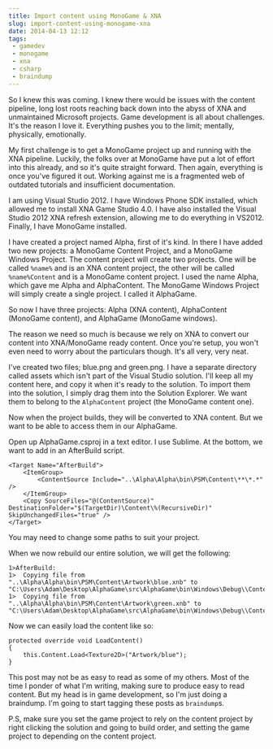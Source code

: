 ```yaml
---
title: Import content using MonoGame & XNA
slug: import-content-using-monogame-xna
date: 2014-04-13 12:12
tags:
 - gamedev
 - monogame
 - xna
 - csharp
 - braindump
---
```

So I knew this was coming. I knew there would be issues with the content pipeline, long lost roots reaching back down into the abyss of XNA and unmaintained Microsoft projects. Game development is all about challenges. It's the reason I love it. Everything pushes you to the limit; mentally, physically, emotionally.

My first challenge is to get a MonoGame project up and running with the XNA pipeline. Luckily, the folks over at MonoGame have put a lot of effort into this already, and so it's quite straight forward. Then again, everything is once you've figured it out. Working against me is a fragmented web of outdated tutorials and insufficient documentation.

I am using Visual Studio 2012. I have Windows Phone SDK installed, which allowed me to install XNA Game Studio 4.0. I have also installed the Visual Studio 2012 XNA refresh extension, allowing me to do everything in VS2012. Finally, I have MonoGame installed.

I have created a project named Alpha, first of it's kind. In there I have added two new projects: a MonoGame Content Project, and a MonoGame Windows Project. The content project will create two projects. One will be called `%name%` and is an XNA content project, the other will be called `%name%Content` and is a MonoGame content project. I used the name Alpha, which gave me Alpha and AlphaContent. The MonoGame Windows Project will simply create a single project. I called it AlphaGame.

So now I have three projects: Alpha (XNA content), AlphaContent (MonoGame content), and AlphaGame (MonoGame windows).

The reason we need so much is because we rely on XNA to convert our content into XNA/MonoGame ready content. Once you're setup, you won't even need to worry about the particulars though. It's all very, very neat.

I've created two files; blue.png and green.png. I have a separate directory called assets which isn't part of the Visual Studio solution. I'll keep all my content here, and copy it when it's ready to the solution. To import them into the solution, I simply drag them into the Solution Explorer. We want them to belong to the `AlphaContent` project (the MonoGame content one).

Now when the project builds, they will be converted to XNA content. But we want to be able to access them in our AlphaGame.

Open up AlphaGame.csproj in a text editor. I use Sublime. At the bottom, we want to add in an AfterBuild script.

    <Target Name="AfterBuild">
        <ItemGroup>
            <ContentSource Include="..\Alpha\Alpha\bin\PSM\Content\**\*.*" />
        </ItemGroup>
        <Copy SourceFiles="@(ContentSource)" DestinationFolder="$(TargetDir)\Content\%(RecursiveDir)" SkipUnchangedFiles="true" />
    </Target>

You may need to change some paths to suit your project.

When we now rebuild our entire solution, we will get the following:

    1>AfterBuild:
    1>  Copying file from "..\Alpha\Alpha\bin\PSM\Content\Artwork\blue.xnb" to "C:\Users\Adam\Desktop\AlphaGame\src\AlphaGame\bin\Windows\Debug\\Content\Artwork\blue.xnb".
    1>  Copying file from "..\Alpha\Alpha\bin\PSM\Content\Artwork\green.xnb" to "C:\Users\Adam\Desktop\AlphaGame\src\AlphaGame\bin\Windows\Debug\\Content\Artwork\green.xnb".

Now we can easily load the content like so:

    protected override void LoadContent()
    {
        this.Content.Load<Texture2D>("Artwork/blue");
    }

This post may not be as easy to read as some of my others. Most of the time I ponder of what I'm writing, making sure to produce easy to read content. But my head is in game development, so I'm just doing a braindump. I'm going to start tagging these posts as `braindump`s.

P.S, make sure you set the game project to rely on the content project by right clicking the solution and going to build order, and setting the game project to depending on the content project.

